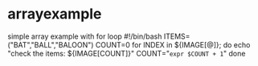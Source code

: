 # arrayexample
simple array example with for loop
#!/bin/bash
ITEMS=("BAT","BALL","BALOON")
COUNT=0
for INDEX in ${IMAGE[@]}; do
    echo "check the items: ${IMAGE[COUNT]}"
    COUNT="`expr $COUNT + 1`"
done
